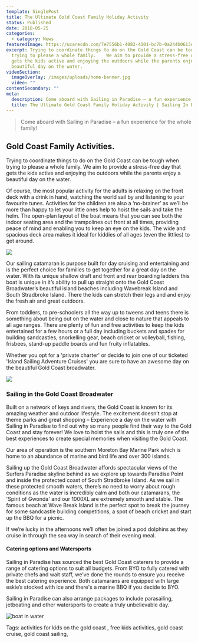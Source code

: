 ```yaml
---
template: SinglePost
title: The Ultimate Gold Coast Family Holiday Activity
status: Published
date: 2018-05-25
categories:
  - category: News
featuredImage: https://ucarecdn.com/7e7556b1-4082-4101-bc7b-0a244b0613eb/
excerpt: Trying to coordinate things to do on the Gold Coast can be tough when
  trying to please a whole family.    We aim to provide a stress-free day that
  gets the kids active and enjoying the outdoors while the parents enjoy a
  beautiful day on the water.
videoSection:
  imageOverlay: /images/uploads/home-banner.jpg
  video: ""
contentSecondary: ""
meta:
  description: Come aboard with Sailing in Paradise – a fun experience for the whole family!
  title: The Ultimate Gold Coast Family Holiday Activity | Sailing In Paradise
---
```

> Come aboard with Sailing in Paradise – a fun experience for the whole family!

## Gold Coast Family Activities.

Trying to coordinate things to do on the Gold Coast can be tough when trying to please a whole family.    We aim to provide a stress-free day that gets the kids active and enjoying the outdoors while the parents enjoy a beautiful day on the water. 

Of course, the most popular activity for the adults is relaxing on the front deck with a drink in hand, watching the world sail by and listening to your favourite tunes.   Activities for the children are also a ‘no-brainer’ as we’ll be more than happy to let your little ones help to hoist the sails and take the helm.     The open-plan layout of the boat means that you can see both the indoor seating area and the trampolines out front at all times, providing peace of mind and enabling you to keep an eye on the kids.   The wide and spacious deck area makes it ideal for kiddies of all ages (even the littlies) to get around.  

![](https://ucarecdn.com/5c0ffbbb-d623-40d7-b8bb-62e720edbc18/)

Our sailing catamaran is purpose built for day cruising and entertaining and is the perfect choice for families to get together for a great day on the water.  With its unique shallow draft and front and rear boarding ladders this boat is unique in it’s ability to pull up straight onto the Gold Coast Broadwater’s beautiful island beaches including Wavebreak Island and South Stradbroke Island. There the kids can stretch their legs and and enjoy the fresh air and great outdoors.

From toddlers, to pre-schoolers all the way up to tweens and teens there is something about being out on the water and close to nature that appeals to all age ranges.    There are plenty of fun and free activities to keep the kids entertained for a few hours or a full day including buckets and spades for building sandcastles, snorkelling gear, beach cricket or volleyball, fishing, frisbees, stand-up paddle boards and fun fruity inflatables.

Whether you opt for a 'private charter' or decide to join one of our ticketed 'Island Sailing Adventure Cruises' you are sure to have an awesome day on the beautiful Gold Coast broadwater.

![](https://ucarecdn.com/ae4aa7fd-519a-4053-a000-1b355592ef08/)

### Sailing in the Gold Coast Broadwater

Built on a network of keys and rivers, the Gold Coast is known for its amazing weather and outdoor lifestyle. The excitement doesn’t stop at theme parks and great shopping – Experience a day on the water with Sailing in Paradise to find out why so many people find their way to the Gold Coast and stay forever!  We love to hoist the sails and this is truly one of the best experiences to create special memories when visiting the Gold Coast.

Our area of operation is the southern Moreton Bay Marine Park which is home to an abundance of marine and bird life and over 300 islands.

Sailing up the Gold Coast Broadwater affords spectacular views of the Surfers Paradise skyline behind as we explore up towards Paradise Point and inside the protected coast of South Stradbroke Island. As we sail in these protected smooth waters, there’s no need to worry about rough conditions as the water is incredibly calm and both our catamarans, the 'Spirit of Gwonda' and our 1000XL are extremely smooth and stable. The famous beach at Wave Break Island is the perfect spot to break the journey for some sandcastle building competitions, a spot of beach cricket and start up the BBQ for a picnic.

If we’re lucky in the afternoons we’ll often be joined a pod dolphins as they cruise in through the sea way in search of their evening meal.

#### Catering options and Watersports

Sailing in Paradise has sourced the best Gold Coast caterers to provide a range of catering options to suit all budgets. From BYO to fully catered with private chefs and wait staff, we’ve done the rounds to ensure you receive the best catering experience. Both catamarans  are equipped with large eskie’s stocked with ice and there's a marine BBQ if you decide to BYO.

Sailing in Paradise can also arrange packages to include parasailing, jetboating and other watersports to create a truly unbelievable day.

![boat in water](https://ucarecdn.com/801e44e1-aab4-4f67-ac15-9ffac97d091c/)

Tags: activities for kids on the gold coast
, free kids activities, gold coast cruise, gold coast sailing,